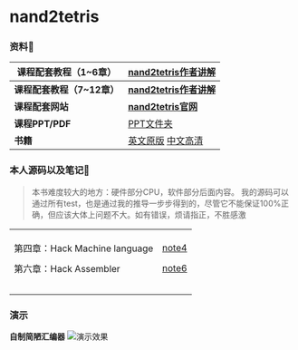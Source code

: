 # nand2tetris


### 资料🤖

| 课程配套教程（1~6章） | [nand2tetris作者讲解](https://www.coursera.org/learn/build-a-computer) |
| --------------------- | ------------------------------------------------------------ |
| **课程配套教程（7~12章）** | [**nand2tetris作者讲解**](https://www.coursera.org/learn/nand2tetris2)     |
| **课程配套网站**      | [**nand2tetris官网**](https://www.nand2tetris.org/)          |
| **课程PPT/PDF**       | [PPT文件夹](https://github.com/coderhare/nand2tetris/tree/main/Documents/PPT)                                                         |
| **书籍**                  | [英文原版](https://github.com/coderhare/nand2tetris/blob/main/Documents/Books/The%20Elements%20of%20Computing%20Systems%20%20Building%20a%20Mod(1)(2).pdf)   [中文高清](https://github.com/coderhare/nand2tetris/blob/main/Documents/Books/%5B%E8%AE%A1%E7%AE%97%E6%9C%BA%E7%B3%BB%E7%BB%9F%E8%A6%81%E7%B4%A0%EF%BC%9A%E4%BB%8E%E9%9B%B6%E5%BC%80%E5%A7%8B%E6%9E%84%E5%BB%BA%E7%8E%B0%E4%BB%A3%E8%AE%A1%E7%AE%97%E6%9C%BA%5D.pdf)                                             |



### 本人源码以及笔记🦆

> 本书难度较大的地方：硬件部分CPU，软件部分后面内容。
> 我的源码可以通过所有test，也是通过我的推导一步步得到的，尽管它不能保证100%正确，但应该大体上问题不大。如有错误，烦请指正，不胜感激



|                        |           |
| ---------------------- | --------- |
|                        |           |
|                        |           |
|                        |           |
| 第四章：Hack Machine language                       |  [note4](https://github.com/coderhare/nand2tetris/blob/main/Notes/%10%E7%AC%AC%E5%9B%9B%E7%AB%A0%EF%BC%9A%10Hack%20Machine%20language.md)         |
|                        |           |
| 第六章：Hack Assembler | [note6]() |
|                        |           |
|                        |           |
|                        |           |
|                        |           |
|                        |           |




### 演示

**自制简陋汇编器**
![演示效果](https://github.com/coderhare/nand2tetris/blob/main/Documents/%E6%BC%94%E7%A4%BA/Kapture%202021-10-18%20at%2014.00.41.gif)
